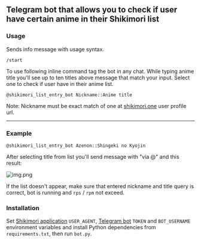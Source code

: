 ## Telegram bot that allows you to check if user have certain anime in their Shikimori list

### Usage
Sends info message with usage syntax.
```text
/start
```
To use following inline command tag the bot in any chat. While typing anime title you'll see up to ten titles above message that match your input. Select one to check if user have in their anime list.
```text
@shikimori_list_entry_bot Nickname::Anime title
```
Note: Nickname must be exact match of one at [shikimori.one](https://shikimori.one) user profile url.

<hr>

### Example
```text
@shikimori_list_entry_bot Azenon::Shingeki no Kyojin
```
After selecting title from list you'll send message with "via @" and this result:

![img.png](https://i.imgur.com/bgdMaW5.png)

If the list doesn't appear, make sure that entered nickname and title query is correct, bot is running and `rps` / `rpm` not exceed.

### Installation
Set [Shikimori application](https://shikimori.one/oauth) `USER_AGENT`, [Telegram bot](https://docs.python-telegram-bot.org/en/stable/index.html) `TOKEN` and `BOT_USERNAME` environment variables and install Python dependencies from `requirements.txt`, then run `bot.py`.